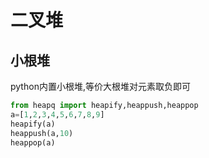 # 二叉堆
## 小根堆
python内置小根堆,等价大根堆对元素取负即可
```py
from heapq import heapify,heappush,heappop
a=[1,2,3,4,5,6,7,8,9]
heapify(a)
heappush(a,10)
heappop(a)
```
